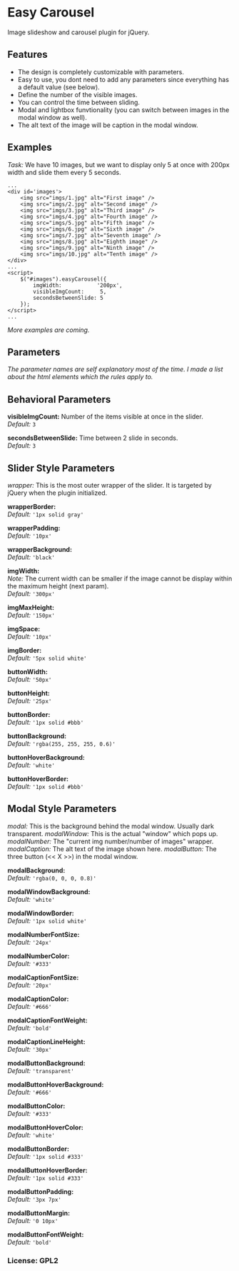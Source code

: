 Easy Carousel
===================

Image slideshow and carousel plugin for jQuery.

Features
-------------
  - The design is completely customizable with parameters.
  - Easy to use, you dont need to add any parameters since everything has a default value (see below).
  - Define the number of the visible images.
  - You can control the time between sliding.
  - Modal and lightbox funvtionality (you can switch between images in the modal window as well).
  - The alt text of the image will be caption in the modal window.

Examples
-------------
*Task:* We have 10 images, but we want to display only 5 at once with 200px width and slide them every 5 seconds.

```
...
<div id='images'>
    <img src="imgs/1.jpg" alt="First image" />
    <img src="imgs/2.jpg" alt="Second image" />
    <img src="imgs/3.jpg" alt="Third image" />
    <img src="imgs/4.jpg" alt="Fourth image" />
    <img src="imgs/5.jpg" alt="Fifth image" />
    <img src="imgs/6.jpg" alt="Sixth image" />
    <img src="imgs/7.jpg" alt="Seventh image" />
    <img src="imgs/8.jpg" alt="Eighth image" />
    <img src="imgs/9.jpg" alt="Ninth image" />
    <img src="imgs/10.jpg" alt="Tenth image" />
</div>
...
<script>
    $("#images").easyCarousel({
        imgWidth:           '200px',
        visibleImgCount:     5,
        secondsBetweenSlide: 5
    });
</script>
...
```
*More examples are coming.*

## Parameters

*The parameter names are self explanatory most of the time. I made a list about the html elements which the rules apply to.*

Behavioral Parameters
-------------

**visibleImgCount:** Number of the items visible at once in the slider.  
*Default:*  `3`

**secondsBetweenSlide:** Time between 2 slide in seconds.  
*Default:*  `3`

Slider Style Parameters
-------------

*wrapper:* This is the most outer wrapper of the slider. It is targeted by jQuery when the plugin initialized.

**wrapperBorder:**  
*Default:*  `'1px solid gray'`

**wrapperPadding:**  
*Default:*  `'10px'`

**wrapperBackground:**  
*Default:*  `'black'`

**imgWidth:**  
*Note:* The current width can be smaller if the image cannot be display within the maximum height (next param).  
*Default:*  `'300px'`

**imgMaxHeight:**  
*Default:*  `'150px'`

**imgSpace:**  
*Default:*  `'10px'`

**imgBorder:**  
*Default:*  `'5px solid white'`

**buttonWidth:**  
*Default:*  `'50px'`

**buttonHeight:**  
*Default:*  `'25px'`

**buttonBorder:**  
*Default:*  `'1px solid #bbb'`

**buttonBackground:**  
*Default:*  `'rgba(255, 255, 255, 0.6)'`

**buttonHoverBackground:**  
*Default:*  `'white'`

**buttonHoverBorder:**  
*Default:*  `'1px solid #bbb'`

Modal Style Parameters
-------------

*modal:* This is the background behind the modal window. Usually dark transparent.
*modalWindow:* This is the actual "window" which pops up.
*modalNumber:* The "current img number/number of images" wrapper.
*modalCaption:* The alt text of the image shown here.
*modalButton:* The three button (<< X >>) in the modal window.

**modalBackground:**   
*Default:*  `'rgba(0, 0, 0, 0.8)'`

**modalWindowBackground:**   
*Default:*  `'white'`

**modalWindowBorder:**   
*Default:*  `'1px solid white'`

**modalNumberFontSize:**   
*Default:*  `'24px'`

**modalNumberColor:**   
*Default:*  `'#333'`

**modalCaptionFontSize:**   
*Default:*  `'20px'`

**modalCaptionColor:**   
*Default:*  `'#666'`

**modalCaptionFontWeight:**   
*Default:*  `'bold'`

**modalCaptionLineHeight:**   
*Default:*  `'30px'`

**modalButtonBackground:**   
*Default:*  `'transparent'`

**modalButtonHoverBackground:**   
*Default:*  `'#666'`

**modalButtonColor:**   
*Default:*  `'#333'`

**modalButtonHoverColor:**   
*Default:*  `'white'`

**modalButtonBorder:**   
*Default:*  `'1px solid #333'`

**modalButtonHoverBorder:**   
*Default:*  `'1px solid #333'`

**modalButtonPadding:**   
*Default:*  `'3px 7px'`

**modalButtonMargin:**   
*Default:*  `'0 10px'`

**modalButtonFontWeight:**   
*Default:*  `'bold'`


### License: GPL2
